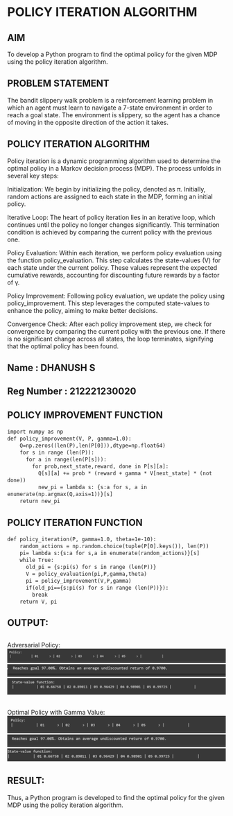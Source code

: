 # POLICY ITERATION ALGORITHM

## AIM
To develop a Python program to find the optimal policy for the given MDP using the policy iteration algorithm.

## PROBLEM STATEMENT
The bandit slippery walk problem is a reinforcement learning problem in which an agent must learn to navigate a 7-state environment in order to reach a goal state. The environment is slippery, so the agent has a chance of moving in the opposite direction of the action it takes.

## POLICY ITERATION ALGORITHM
Policy iteration is a dynamic programming algorithm used to determine the optimal policy in a Markov decision process (MDP). The process unfolds in several key steps:

Initialization: We begin by initializing the policy, denoted as π. Initially, random actions are assigned to each state in the MDP, forming an initial policy.

Iterative Loop: The heart of policy iteration lies in an iterative loop, which continues until the policy no longer changes significantly. This termination condition is achieved by comparing the current policy with the previous one.

Policy Evaluation: Within each iteration, we perform policy evaluation using the function policy_evaluation. This step calculates the state-values (V) for each state under the current policy. These values represent the expected cumulative rewards, accounting for discounting future rewards by a factor of γ.

Policy Improvement: Following policy evaluation, we update the policy using policy_improvement. This step leverages the computed state-values to enhance the policy, aiming to make better decisions.

Convergence Check: After each policy improvement step, we check for convergence by comparing the current policy with the previous one. If there is no significant change across all states, the loop terminates, signifying that the optimal policy has been found.
## Name : DHANUSH S
## Reg Number :  212221230020

## POLICY IMPROVEMENT FUNCTION
```
import numpy as np
def policy_improvement(V, P, gamma=1.0):
    Q=np.zeros((len(P),len(P[0])),dtype=np.float64)
    for s in range (len(P)):
      for a in range(len(P[s])):
        for prob,next_state,reward, done in P[s][a]:
          Q[s][a] += prob * (reward + gamma * V[next_state] * (not done))
          new_pi = lambda s: {s:a for s, a in enumerate(np.argmax(Q,axis=1))}[s]
    return new_pi
```
## POLICY ITERATION FUNCTION
```
def policy_iteration(P, gamma=1.0, theta=1e-10):
    random_actions = np.random.choice(tuple(P[0].keys()), len(P))
    pi= lambda s:{s:a for s,a in enumerate(random_actions)}[s]
    while True:
      old_pi = {s:pi(s) for s in range (len(P))}
      V = policy_evaluation(pi,P,gamma,theta)
      pi = policy_improvement(V,P,gamma)
      if(old_pi=={s:pi(s) for s in range (len(P))}):
        break
    return V, pi
```
## OUTPUT:
##
Adversarial Policy:
![output](rl31.png)
![output](rl32.png)
![output](rl33.png)
## 
Optimal Policy with Gamma Value:
![output](rl34.png)
![output](rl35.png)
![output](rl36.png)
## RESULT:

Thus, a Python program is developed to find the optimal policy for the given MDP using the policy iteration algorithm.
